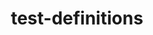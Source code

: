 ---
permalink: /engineering/projects/test-definitions/
project_link_name: test-definitions
project_maintainers: ''
project_stats: 'true'
project_url: https://git.linaro.org/qa/test-definitions.git/commit
title: test-definitions
---